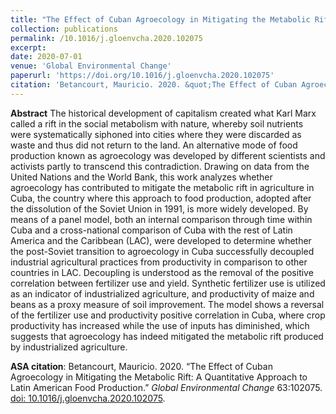 ```yaml
---
title: "The Effect of Cuban Agroecology in Mitigating the Metabolic Rift: A Quantitative Approach to Latin American Food Production"
collection: publications
permalink: /10.1016/j.gloenvcha.2020.102075
excerpt: 
date: 2020-07-01
venue: 'Global Environmental Change'
paperurl: 'https://doi.org/10.1016/j.gloenvcha.2020.102075'
citation: 'Betancourt, Mauricio. 2020. &quot;The Effect of Cuban Agroecology in Mitigating the Metabolic Rift: A Quantitative Approach to Latin American Food Production. &quot; <i>Global Environmental Change</i>. 63:102075. doi: 10.1016/j.gloenvcha.2020.102075'
---
```


<b>Abstract</b> The historical development of capitalism created what Karl Marx called a rift in the social metabolism with nature, whereby soil nutrients were systematically siphoned into cities where they were discarded as waste and thus did not return to the land. An alternative mode of food production known as agroecology was developed by different scientists and activists partly to transcend this contradiction. Drawing on data from the United Nations and the World Bank, this work analyzes whether agroecology has contributed to mitigate the metabolic rift in agriculture in Cuba, the country where this approach to food production, adopted after the dissolution of the Soviet Union in 1991, is more widely developed. By means of a panel model, both an internal comparison through time within Cuba and a cross-national comparison of Cuba with the rest of Latin America and the Caribbean (LAC), were developed to determine whether the post-Soviet transition to agroecology in Cuba successfully decoupled industrial agricultural practices from productivity in comparison to other countries in LAC. Decoupling is understood as the removal of the positive correlation between fertilizer use and yield. Synthetic fertilizer use is utilized as an indicator of industrialized agriculture, and productivity of maize and beans as a proxy measure of soil improvement. The model shows a reversal of the fertilizer use and productivity positive correlation in Cuba, where crop productivity has increased while the use of inputs has diminished, which suggests that agroecology has indeed mitigated the metabolic rift produced by industrialized agriculture.

<b>ASA citation</b>: Betancourt, Mauricio. 2020. “The Effect of Cuban Agroecology in Mitigating the Metabolic Rift: A Quantitative Approach to Latin American Food Production.” <i>Global Environmental Change</i> 63:102075. [doi: 10.1016/j.gloenvcha.2020.102075](https://doi.org/10.1016/j.gloenvcha.2020.102075).
